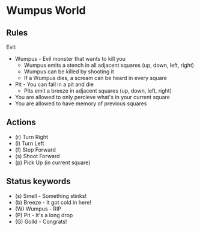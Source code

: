 Wumpus World
===

Rules
---
Evil:

* Wumpus - Evil monster that wants to kill you
    * Wumpus emits a stench in all adjacent squares (up, down, left, right)
    * Wumpus can be killed by shooting it
    * If a Wumpus dies, a scream can be heard in every square
* Pit - You can fall in a pit and die
    * Pits emit a breeze in adjacent squares (up, down, left, right)
* You are allowed to only percieve what's in your current square
* You are allowed to have memory of previous squares

Actions
---
* (r) Turn Right
* (l) Turn Left
* (f) Step Forward 
* (s) Shoot Forward
* (p) Pick Up (in current square)

Status keywords
---
* (s) Smell  - Something stinks!
* (b) Breeze - It got cold in here!
* (W) Wumpus - RIP
* (P) Pit    - It's a long drop
* (G) Golld  - Congrats!
